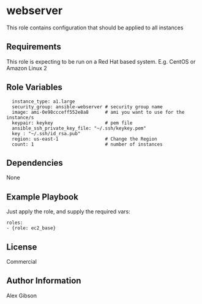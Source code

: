 webserver
===============

This role contains configuration that should be applied to all  instances

Requirements
------------

This role is expecting to be run on a Red Hat based system.  E.g. CentOS or Amazon Linux 2

Role Variables
--------------

      instance_type: a1.large
      security_group: ansible-webserver # security group name
      image: ami-0e98ccceff552e8a8      # ami you want to use for the instance/s
      keypair: keykey                   # pem file
      ansible_ssh_private_key_file: "~/.ssh/keykey.pem"
      key : "~/.ssh/id_rsa.pub"
      region: us-east-1                 # Change the Region
      count: 1                          # number of instances


Dependencies
------------

None

Example Playbook
----------------

Just apply the role, and supply the required vars:

    roles:
    - {role: ec2_base}

License
-------

Commercial

Author Information
------------------

Alex Gibson